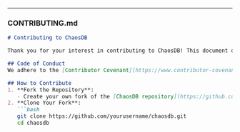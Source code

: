 
---

### CONTRIBUTING.md

```markdown
# Contributing to ChaosDB

Thank you for your interest in contributing to ChaosDB! This document outlines the process for contributing to this open-source project.

## Code of Conduct
We adhere to the [Contributor Covenant](https://www.contributor-covenant.org/version/2/0/code_of_conduct/) to ensure a welcoming and respectful community. Please read and follow it.

## How to Contribute
1. **Fork the Repository**:
   - Create your own fork of the [ChaosDB repository](https://github.com/yourusername/chaosdb).
2. **Clone Your Fork**:
   ```bash
   git clone https://github.com/yourusername/chaosdb.git
   cd chaosdb
